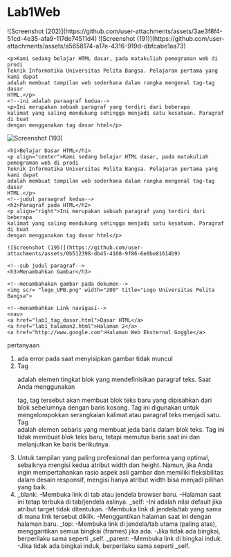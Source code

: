 # Lab1Web
<!DOCTYPE html>
<html>
<head>
        <title> Tag HTML Dasar</title>
</head>
<body>
    
</body>
</html>
![Screenshot (202)](https://github.com/user-attachments/assets/3ae3f8f4-51cd-4e35-afa9-117de74511d4)
![Screenshot (191)](https://github.com/user-attachments/assets/a5658174-a17e-4316-919d-dbfcabe1aa73)

<!--ini adalah paragraf pertama-->
    <p>Kami sedang belajar HTML dasar, pada matakuliah pemograman web di prodi 
    Teknik Informatika Universitas Pelita Bangsa. Pelajaran pertama yang kami dapat 
    adalah membuat tampilan web sederhana dalam rangka mengenal tag-tag dasar 
    HTML.</p>
    <!--ini adalah paraagraf kedua-->
    <p>Ini merupakan sebuah paragraf yang terdiri dari beberapa
    kalimat yang saling mendukung sehingga menjadi satu kesatuan. Paragraf di buat 
    dengan menggunakan tag dasar html</p>

![Screenshot (193)](https://github.com/user-attachments/assets/3361eedc-dcdd-4cd1-94e1-d9e561867e41)

 <!--judul paragraf pertama-->
    <h1>Belajar Dasar HTML</h1>
    <p align="center">Kami sedang belajar HTML dasar, pada matakuliah pemograman web di prodi 
    Teknik Informatika Universitas Pelita Bangsa. Pelajaran pertama yang kami dapat 
    adalah membuat tampilan web sederhana dalam rangka mengenal tag-tag dasar 
    HTML.</p>
    <!--judul paraagraf kedua-->
    <h2>Paragraf pada HTML</h2>
    <p align="right">Ini merupakan sebuah paragraf yang terdiri dari beberapa
    kalimat yang saling mendukung sehingga menjadi satu kesatuan. Paragraf di buat 
    dengan menggunakan tag dasar html</p>

    ![Screenshot (195)](https://github.com/user-attachments/assets/0b512398-db45-4108-9f86-6e0be81614b9)

    <!--sub judul paragraf-->
    <h3>Menambahkan Gambar</h3>

    <!--menambahakan gambar pada dokumen-->
    <img scr= "logo_UPB.png" width="200" title="Logo Universitas Pelita Bangsa">

    <!--menambahkan Link navigasi-->
    <nav>
    <a href="lab1_tag_dasar.html">Dasar HTML</a>
    <a href="lab1_halaman2.html">Halaman 2</a>
    <a href="http://www.google.com">Halaman Web Eksternal Goggle</a>
</nav>

pertanyaan 
1. ada error pada saat menyisipkan gambar tidak muncul 
2. Tag <p>adalah elemen tingkat blok yang mendefinisikan paragraf teks. Saat Anda menggunakan <p>tag, tag tersebut akan membuat blok teks baru yang dipisahkan dari blok sebelumnya dengan baris kosong. Tag ini digunakan untuk mengelompokkan serangkaian kalimat atau paragraf teks menjadi satu.
   Tag <br> adalah elemen sebaris yang membuat jeda baris dalam blok teks. Tag ini tidak membuat blok teks baru, tetapi memutus baris saat ini dan melanjutkan ke baris berikutnya.
4. Untuk tampilan yang paling profesional dan performa yang optimal, sebaiknya mengisi kedua atribut width dan height. Namun, jika Anda ingin mempertahankan rasio aspek asli gambar dan memiliki fleksibilitas dalam desain responsif, mengisi hanya atribut width bisa menjadi pilihan yang baik.
5. _blank:
-Membuka link di tab atau jendela browser baru.
-Halaman saat ini tetap terbuka di tab/jendela aslinya.
_self:
-Ini adalah nilai default jika atribut target tidak ditentukan.
-Membuka link di jendela/tab yang sama di mana link tersebut diklik.
-Menggantikan halaman saat ini dengan halaman baru.
_top:
-Membuka link di jendela/tab utama (paling atas), menggantikan semua bingkai (frames) jika ada.
-Jika tidak ada bingkai, berperilaku sama seperti _self.
_parent:
-Membuka link di bingkai induk.
-Jika tidak ada bingkai induk, berperilaku sama seperti _self.
